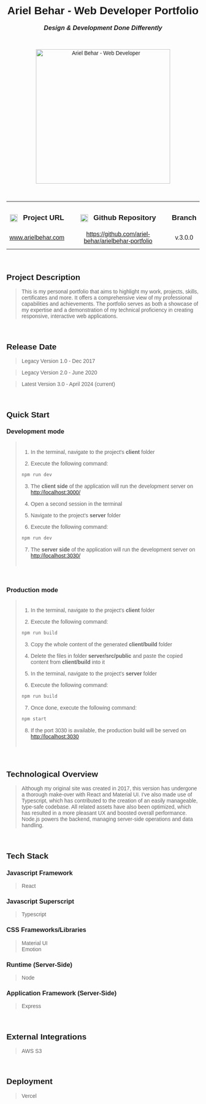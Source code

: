 <link rel="preconnect" href="https://fonts.googleapis.com">
<link rel="preconnect" href="https://fonts.gstatic.com" crossorigin>
<link href="https://fonts.googleapis.com/css2?family=Montserrat:ital,wght@0,100..900;1,100..900&display=swap" rel="stylesheet">

<div style='font-family: "Montserrat", sans-serif; font-optical-sizing: autoм font-weight: 400; font-style: normal;'>

<h1 align="center">Ariel Behar - Web Developer Portfolio</h1>
<h3 align="center" style="margin-top: 1px; text-align: center;" ><em>Design & Development Done Differently</em></h3>

<br />

<p align="center">
    <img style="height: 350px; width: auto" alt="Ariel Behar - Web Developer" src="https://github-repositories-images.s3.eu-central-1.amazonaws.com/portfolio.png">
</p>

<br />

<table align="center" style="width:100%;">
  <tr>
    <th align="center">
        <img align="center" alt="Link" style="height: 20px; width: auto; margin-right: 10px;" src="https://github-repositories-images.s3.eu-central-1.amazonaws.com/link.png">
        <h3 align="center" style="margin-bottom: 10px; display: inline-block;">Project URL</h3>
    </th>
    <th align="center">
        <img align="center" alt="Github" style="height: 20px; width: auto; margin-right: 10px;" src="https://github-repositories-images.s3.eu-central-1.amazonaws.com/github.png">
        <h3 align="center" style="margin-bottom: 10px; display: inline-block;">Github Repository</h3>
    </th>
        <th align="center">
        <h3 align="center" style="margin-bottom: 10px; display: inline-block;">Branch</h3>
    </th>
  </tr>
  <tr>
    <td align="center">
        <a align="center" href="https://www.arielbehar.com/" target="_blank">www.arielbehar.com</a>
    </td>
    <td align="center">
        <a href="https://github.com/ariel-behar/portfolio-v3.0" target="_blank">https://github.com/ariel-behar/arielbehar-portfolio</a>
    </td>
    <td align="center">
        <p>v.3.0.0</p>
    </td>
  </tr>
</table>

<br />

<h2>Project Description</h2>

<blockquote>
This is my personal portfolio that aims to highlight my work, projects, skills, certificates and more. It offers a comprehensive view of my professional capabilities and achievements. The portfolio serves as both a showcase of my expertise and a demonstration of my technical proficiency in creating responsive, interactive web applications.
</blockquote>

<br />

<h2>Release Date</h2>

<blockquote>Legacy Version 1.0 - Dec 2017</blockquote>
<blockquote>Legacy Version 2.0 - June 2020</blockquote>
<blockquote>Latest Version 3.0 - April 2024 (current)</blockquote>

<br />

<h2>Quick Start</h2>

<h3>Development mode</h3>

<blockquote style="padding-top:5px; padding-bottom: 5px">

1. In the terminal, navigate to the project's <b>client</b> folder

2. Execute the following command:

```bash
npm run dev
```

3. The <b>client side</b> of the application will run the development server on [http://localhost:3000/](http://localhost:3000/)

4. Open a second session in the terminal

5. Navigate to the project's <b>server</b> folder

6. Execute the following command:

```bash
npm run dev
```

7. The <b>server side</b> of the application will run the development server on [http://localhost:3030/](http://localhost:3030/)
</blockquote>

<br />

<h3>Production mode</h3>

<blockquote style="padding-top:5px; padding-bottom: 5px">

1. In the terminal, navigate to the project's <b>client</b> folder

2. Execute the following command:

```bash
npm run build
```

3. Copy the whole content of the generated <b>client/build</b> folder

4. Delete the files in folder <b>server/src/public</b> and paste the copied content from <b>client/build</b> into it

5. In the terminal, navigate to the project's <b>server</b> folder

6. Execute the following command:

```bash
npm run build
```

7. Once done, execute the following command: 

```bash
npm start
```

8. If the port 3030 is available, the production build will be served on [http://localhost:3030](http://localhost:3030)
</blockquote>

<br />

<h2>Technological Overview</h2>

<blockquote>Although my original site was created in 2017, this version has undergone a thorough make-over with React and Material UI. I've also made use of Typescript, which has contributed to the creation of an easily manageable, type-safe codebase. All related assets have also been optimized, which has resulted in a more pleasant UX and boosted overall performance. Node.js powers the backend, managing server-side operations and data handling.
</blockquote>

<br />

<h2>Tech Stack</h2>

<h3>Javascript Framework</h3> 

<blockquote>React</blockquote>

<h3>Javascript Superscript</h3> 

<blockquote>Typescript</blockquote>

<h3>CSS Frameworks/Libraries</h3>

<blockquote>
Material UI
<br/>
Emotion</blockquote>

<h3>Runtime (Server-Side)</h3>

<blockquote>Node</blockquote>

<h3>Application Framework (Server-Side)</h3>

<blockquote>Express</blockquote>

<br />

<h2>External Integrations</h2>

<blockquote>AWS S3</blockquote>

<br />

<h2>Deployment</h2>

<blockquote>Vercel</blockquote>

<!-- <br /> -->
<!-- <h2>Specs</h2> -->